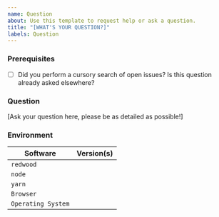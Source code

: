 ```yaml
---
name: Question
about: Use this template to request help or ask a question.
title: "[WHAT'S YOUR QUESTION?]"
labels: Question
---
```


### Prerequisites

- [ ] Did you perform a cursory search of open issues? Is this question already asked elsewhere?


### Question

[Ask your question here, please be as detailed as possible!]

### Environment

| Software          | Version(s) |
| ----------------- | ---------- |
| `redwood`         |
| `node`            |
| `yarn`            |
| `Browser`         |
| `Operating System`|
